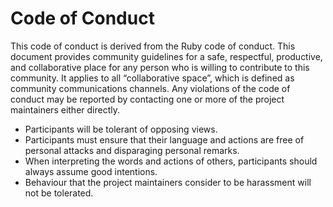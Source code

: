 # Code of Conduct

This code of conduct is derived from the Ruby code of conduct. This document
provides community guidelines for a safe, respectful, productive, and
collaborative place for any person who is willing to contribute to this
community. It applies to all “collaborative space”, which is defined as
community communications channels. Any violations of the code of conduct may be
reported by contacting one or more of the project maintainers either directly.

- Participants will be tolerant of opposing views.
- Participants must ensure that their language and actions are free of personal
  attacks and disparaging personal remarks.
- When interpreting the words and actions of others, participants should always
  assume good intentions.
- Behaviour that the project maintainers consider to be harassment will not be
  tolerated.
